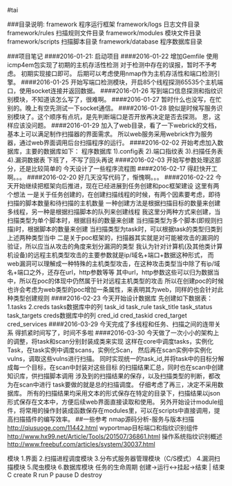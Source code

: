 ﻿#tai

###目录说明:
framework			程序运行框架
framework/logs		日志文件目录
framework/rules		扫描规则文件目录
framework/modules	模块文件目录
framework/scripts	扫描脚本目录
framework/database	程序数据库目录

###项目笔记
####2016-01-21:
启动项目
####2016-01-22
增加Gemfile
使用icmp4em包实现了初期的主机存活性检测
对于检测中存在的误报，暂时不予考虑。
初期实现接口即可。
后期可以考虑使用nmap作为主机存活性和端口检测引擎。
####2016-01-25
开始写端口检测模块，开启85个线程探测65535个主机端口，使用socket连接并返回数据。
####2016-01-26
写到端口信息探测和指纹识别模块，不知道该怎么写了，很难啊。
####2016-01-27
暂时什么也没写，在忙别的。晚上有空先测试一下socket通信。
####2016-01-28
貌似是时候写服务识别模块了。这个顺序有点坑，是先判断端口是否开放再决定是否去探测。
恩，这样应该没问题。
####2016-01-29
加入了web目录，看了一下webrick的文档，基本上可以满足制作扫描器的界面需求。
所以web服务采用webrick作为服务器，通过web界面调用后台扫描程序的运行。
####2016-02-02
开始考虑加入数据库，主要的数据库如下：
程序数据库
1).config表
2).端口指纹表
3).扫描任务表
4).漏洞数据表
下班了，不写了回头再说
####2016-02-03
开始写参数处理这部分，还是比较简单的
今天设计了一些程序流程图
####2016-02-17
得赶快开工啊。。。
####2016-02-20
好几天没写代码了，惭愧啊。。。
####2016-02-22
今天开始继续把框架向后推进，现在已经进展到任务创建和poc框架建设
这里有两个想法
一是关于任务创建的，在创建扫描线程的时候，有两个因素要考虑，即待扫描的脚本数量和待扫描的主机数量
一种创建方法是根据扫描目标的数量来创建多线程，另一种是根据扫描脚本的队列来创建线程
我这里分两种方式来创建，当扫描类型为单个脚本时，根据目标的数量来创建
当扫描类型为多个脚本(即规则扫描)时，根据脚本的数量来创建
当扫描类型为task时，可以根据task的类型归类到上述两种类型当中
二是关于poc框架的，扫描器其实就是对可能被攻击的漏洞的验证，所以应当从攻击的角度来划分漏洞的类型
我认为针对计算机(及其他类计算机设备)的远程主机类型攻击的主要参数就是ip/域名+端口+数据这种形式，
而web漏洞可以理解成一种特殊的主机类型攻击，在这种攻击类型当中除了有ip/域名+端口之外，还存在url，http参数等等
其中url，http参数这些可以归为数据当中，所以在poc的体现中仍然属于针对远程主机类型的攻击
所以在创建poc的时候也许会考虑为web类型的poc增加一条属性，来表明其为web，同样的也会针对此种类型创建规则
####2016-02-23
今天开始设计数据库
先创建如下数据表：
	1.tasks
	2.creds
tasks数据库中的列
	task_id
	task_rule
	task_title
	task_status
	task_targets
creds数据库中的列
	cred_id
	cred_taskid
	cred_target
	cred_services
####2016-03-29
今天完成了多线程和任务、扫描之间的连带关系
得抓紧时间写了，时间不多啦
####2016-03-30
今天做了一次小小的架构上的调整，将task和scan分别封装成类来实现
这样在core中调度tasks，实例化Task，在task实例中调度scans，实例化Scan，
然后再在scan实例中实例化vulns，调取这些vulns进行扫描。
同时实现统一的task_id,并将task中的目标分解成每一个目标，在scan中封装对这些目标
的扫描结果汇总，同时也在scan中创建知识库，供扫描脚本调用
涉及到的扫描结果的保存，以及扫描类型的判断，都改为在scan中进行
task要做的就是总的扫描调度。
仔细考虑了再三，决定不采用数据库。
所有的扫描结果均采用文本的形式保存在特定的目录下，扫描结果以json形式保存在文本中，方便后续web界面直接读取和使用。
另外开始设计module组件，将常用的操作封装成函数保存在modules里，可以在scripts中直接调用，提高扫描插件的编写效率。
##一些参考
nmap源码分析-服务与版本扫描
http://qiusuoge.com/11442.html
wyportmap目标端口和指纹识别组件
http://www.hx99.net/Article/Tools/201507/36861.html
操作系统指纹识别概述
http://www.freebuf.com/articles/system/30037.html

模块
1.界面
2.扫描进程调度模块
3.分布式服务器管理模块（C/S模式）
4.漏洞扫描模块
5.爬虫模块
6.数据库模块
任务的生命周期
创建->运行<->挂起->结束
        |
      结束
C create
R run
P pause
D destroy
